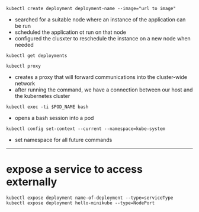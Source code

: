 ```
kubectl create deployment deployment-name --image="url to image"
```
- searched for a suitable node where an instance of the application can be run
- scheduled the application ot run on that node
- configured the clusxter to reschedule the instance on a new node when needed
```
kubectl get deployments
```
```
kubectl proxy
```
- creates a proxy that will forward communications into the cluster-wide network
- after running the command, we have a connection between our host and the kubernetes cluster
```
kubectl exec -ti $POD_NAME bash
```
- opens a bash session into a pod
```
kubectl config set-context --current --namespace=kube-system
```
- set namespace for all future commands


--------------------------

# expose a service to access externally

```
kubectl expose deployment name-of-deployment --type=serviceType
kubectl expose deployment hello-minikube --type=NodePort
```
